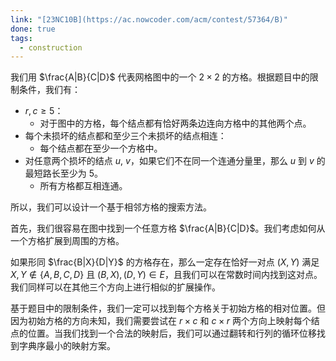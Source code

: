 ```yaml
---
link: "[23NC10B](https://ac.nowcoder.com/acm/contest/57364/B)"
done: true
tags:
  - construction
---
```


我们用 $\frac{A|B}{C|D}$ 代表网格图中的一个 $2\times 2$ 的方格。根据题目中的限制条件，我们有：
- $r,c\ge 5$：
	- 对于图中的方格，每个结点都有恰好两条边连向方格中的其他两个点。
- 每个未损坏的结点都和至少三个未损坏的结点相连：
	- 每个结点都在至少一个方格中。
- 对任意两个损坏的结点 $u$, $v$，如果它们不在同一个连通分量里，那么 $u$ 到 $v$ 的最短路长至少为 $5$。
	- 所有方格都互相连通。

所以，我们可以设计一个基于相邻方格的搜索方法。

首先，我们很容易在图中找到一个任意方格 $\frac{A|B}{C|D}$。我们考虑如何从一个方格扩展到周围的方格。

如果形同 $\frac{B|X}{D|Y}$ 的方格存在，那么一定存在恰好一对点 $(X,Y)$ 满足 $X,Y\notin\{A,B,C,D\}$ 且 $(B,X),(D,Y)\in E$，且我们可以在常数时间内找到这对点。我们同样可以在其他三个方向上进行相似的扩展操作。

基于题目中的限制条件，我们一定可以找到每个方格关于初始方格的相对位置。但因为初始方格的方向未知，我们需要尝试在 $r\times c$ 和 $c\times r$ 两个方向上映射每个结点的位置。当我们找到一个合法的映射后，我们可以通过翻转和行列的循环位移找到字典序最小的映射方案。